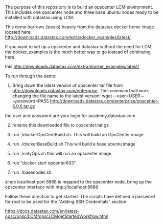 The purpose of this repository is to build an opscenter LCM environment.  
This includes one opscenter node and three base ubuntu nodes ready to 
be installed with datastax using LCM.  

This demo borrows (steals) heavily from the datastax docker home image located here:   
http://downloads.datastax.com/extra/docker_examples/latest/

If you want to set up a opscenter and datastax without the need for LCM, the docker_examples is the much better way to go instead of continuing here.

this 
http://downloads.datastax.com/extra/docker_examples/latest/


To run through the demo:

1. Bring down the latest version of opscenter tar file from http://downloads.datastax.com/enterprise.  This command will work changing the file name to the latest version:
wget --user=$USER --password=$PASS http://downloads.datastax.com/enterprise/opscenter-6.0.0.tar.gz

the user and password are your login for academy.datastax.com

2.  rename this downloaded file to opscenter.tar.gz

3.  run ./dockerOpsCentBuild.sh.  This will build an OpsCenter image

4.  run ./dockerBaseBuild.sh  This will build a base ubuntu image

5.  run ./onlyOps.sh  this will run an opscenter image.  

6.  run "docker start opcenter603"

7.  run ./basenodes.sh

since localhost port 8888 is mapped to the opscenter node, bring up the opscenter interface with http://localhost:8888

Follow these direction to get started.  The scripts have defined a password for root to be used for the "Adding SSH Credentials" section

https://docs.datastax.com/en/latest-opsc/opsc/LCM/opscLCMgetStartedWorkflow.html
